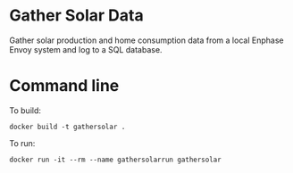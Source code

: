 # Gather Solar Data

Gather solar production and home consumption data from a local Enphase Envoy system 
and log to a SQL database.  


# Command line
To build:

	docker build -t gathersolar .

To run:

	docker run -it --rm --name gathersolarrun gathersolar
